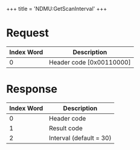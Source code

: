 +++
title = 'NDMU:GetScanInterval'
+++

# Request

| Index Word | Description                |
|------------|----------------------------|
| 0          | Header code \[0x00110000\] |

# Response

| Index Word | Description             |
|------------|-------------------------|
| 0          | Header code             |
| 1          | Result code             |
| 2          | Interval (default = 30) |